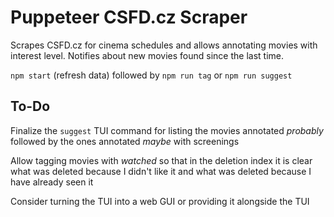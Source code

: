 # Puppeteer CSFD.cz Scraper

Scrapes CSFD.cz for cinema schedules and allows annotating movies with interest
level. Notifies about new movies found since the last time.

`npm start` (refresh data) followed by `npm run tag` or `npm run suggest`

## To-Do

Finalize the `suggest` TUI command for listing the movies annotated *probably*
followed by the ones annotated *maybe* with screenings

Allow tagging movies with *watched* so that in the deletion index it is clear
what was deleted because I didn't like it and what was deleted because I have
already seen it

Consider turning the TUI into a web GUI or providing it alongside the TUI
